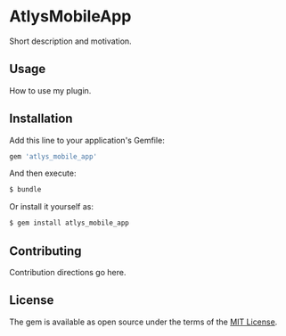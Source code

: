 # AtlysMobileApp
Short description and motivation.

## Usage
How to use my plugin.

## Installation
Add this line to your application's Gemfile:

```ruby
gem 'atlys_mobile_app'
```

And then execute:
```bash
$ bundle
```

Or install it yourself as:
```bash
$ gem install atlys_mobile_app
```

## Contributing
Contribution directions go here.

## License
The gem is available as open source under the terms of the [MIT License](http://opensource.org/licenses/MIT).
